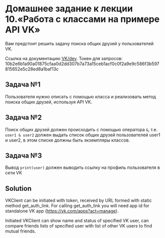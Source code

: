 # Домашнее задание к лекции 10.«Работа с классами на примере API VK»

Вам предстоит решить задачу поиска общих друзей у пользователей VK.

Ссылка на документацию [VK/dev](https://vk.com/dev/manuals).
Токен для запросов: 10b2e6b1a90a01875cfaa0d2dd307b7a73a15ceb1acf0c0f2a9e9c586f3b597815652e5c28ed8a1baf13c

## Задача №1
Пользователя нужно описать с помощью класса и реализовать метод поиска общих друзей, используя API VK.

## Задача №2
Поиск общих друзей должен происходить с помощью оператора `&`, т.е. `user1 & user2` должен выдать список
общих друзей пользователей user1 и user2, в этом списке должны быть экземпляры классов.

## Задача №3
Вывод `print(user)` должен выводить ссылку на профиль пользователя в сети VK

## Solution
VKClient can be initiated with token, received by URL formed with static method get_auth_link.
For calling get_auth_link you will need app id for standalone VK app (https://vk.com/apps?act=manage).
  
Initiated VKClient can show name and status of specified VK user, can compare friends lists of specified user with list of other VK users to find mutual friends.    
